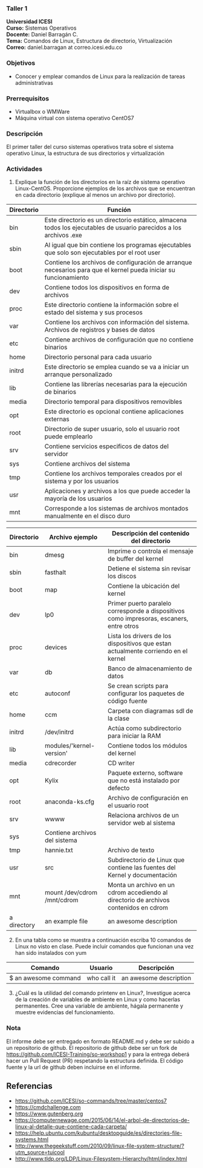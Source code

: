 ### Taller 1
**Universidad ICESI**  
**Curso:** Sistemas Operativos  
**Docente:** Daniel Barragán C.  
**Tema:** Comandos de Linux, Estructura de directorio, Virtualización  
**Correo:** daniel.barragan at correo.icesi.edu.co


### Objetivos
* Conocer y emplear comandos de Linux para la realización de tareas administrativas

### Prerrequisitos
* Virtualbox o WMWare
* Máquina virtual con sistema operativo CentOS7

### Descripción
El primer taller del curso sistemas operativos trata sobre el sistema operativo Linux, la estructura de sus directorios y virtualización 

### Actividades

1. Explique la función de los directorios en la raíz de sistema operativo Linux-CentOS.
Proporcione ejemplos de los archivos que se encuentran en cada directorio (explique al menos un
archivo por directorio).

| Directorio | Función |
|------|------|
| bin | Este directorio es un directorio estático, almacena todos los ejecutables de usuario parecidos a los archivos .exe |
| sbin | Al igual que bin contiene los programas ejecutables que solo son ejecutables por el root user |
| boot | Contiene los archivos de configuración de arranque necesarios para que el kernel pueda iniciar su funcionamiento |
| dev | Contiene todos los dispositivos en forma de archivos |
| proc | Este directorio contiene la información sobre el estado del sistema y sus procesos |
| var | Contiene los archivos con información del sistema. Archivos de registros y bases de datos |
| etc | Contiene archivos de configuración que no contiene binarios |
| home | Directorio personal para cada usuario |
| initrd | Este directorio se emplea cuando se va a iniciar un arranque personalizado |
| lib | Contiene las librerías necesarias para la ejecución de binarios |
| media | Directorio temporal para dispositivos removibles |
| opt | Este directorio es opcional contiene aplicaciones  externas |
| root | Directorio de super usuario, solo el usuario root puede emplearlo |
| srv | Contiene servicios especificos de datos del servidor |
| sys | Contiene archivos del sistema |
| tmp | Contiene los archivos temporales creados por el sistema y por los usuarios |
| usr | Aplicaciones y archivos a los que puede acceder la mayoría de los usuarios |
| mnt | Corresponde a los sistemas de archivos montados manualmente en el disco duro |


| Directorio   | Archivo ejemplo | Descripción del contenido del directorio  |
|------|------|------|
| bin | dmesg | Imprime o controla el mensaje de buffer del kernel |
| sbin | fasthalt | Detiene el sistema sin revisar los discos |
| boot | map | Contiene la ubicación del kernel |
| dev | lp0| Primer puerto paralelo corresponde a dispositivos como impresoras, escaners, entre otros |
| proc | devices | Lista los drivers de los dispositivos que estan actualmente corriendo en el kernel |
| var | db | Banco de almacenamiento de datos |
| etc | autoconf | Se crean scripts para configurar los paquetes de código fuente |
| home | ccm | Carpeta con diagramas sdl de la clase |
| initrd | /dev/initrd | Actúa como subdirectorio para iniciar la RAM |
| lib | modules/'kernel-version' | Contiene todos los módulos del kernel |
| media | cdrecorder | CD writer |
| opt | Kylix | Paquete externo, software que no está instalado por defecto |
| root | anaconda-ks.cfg | Archivo de configuración en el usuario root |
| srv | wwww | Relaciona archivos de un servidor web al sistema |
| sys | Contiene archivos del sistema |
| tmp | hannie.txt | Archivo de texto |
| usr | src | Subdirectorio de Linux que contiene las fuentes del Kernel y documentación |
| mnt | mount /dev/cdrom /mnt/cdrom | Monta un archivo en un cdrom accediendo al directorio de archivos contenidos en cdrom |
| a directory | an example file | an awesome description |

2. En una tabla como se muestra a continuación escriba 10 comandos de Linux no visto en clase. Puede incluir comandos que funcionan una vez han sido instalados con yum

| Comando   | Usuario | Descripción   |
|------|------|------|
| $ an awesome command | who call it | an awesome description |

3. ¿Cuál es la utilidad del comando printenv en Linux?, Investigue acerca de la creación de variables de ambiente en Linux y como hacerlas permanentes. Cree una variable de ambiente, hágala permanente y muestre evidencias del funcionamiento.

### Nota

El informe debe ser entregado en formato README.md y debe ser subido a un repositorio de github. El repositorio de github debe ser un fork de https://github.com/ICESI-Training/so-workshop1 y para la entrega deberá hacer un Pull Request (PR) respetando la estructura definida. El código fuente y la url de github deben incluirse en el informe.  

## Referencias

* https://github.com/ICESI/so-commands/tree/master/centos7
* https://cmdchallenge.com  
* https://www.gutenberg.org
* https://computernewage.com/2015/06/14/el-arbol-de-directorios-de-linux-al-detalle-que-contiene-cada-carpeta/
* https://help.ubuntu.com/kubuntu/desktopguide/es/directories-file-systems.html
* http://www.thegeekstuff.com/2010/09/linux-file-system-structure/?utm_source=tuicool
* http://www.tldp.org/LDP/Linux-Filesystem-Hierarchy/html/index.html
